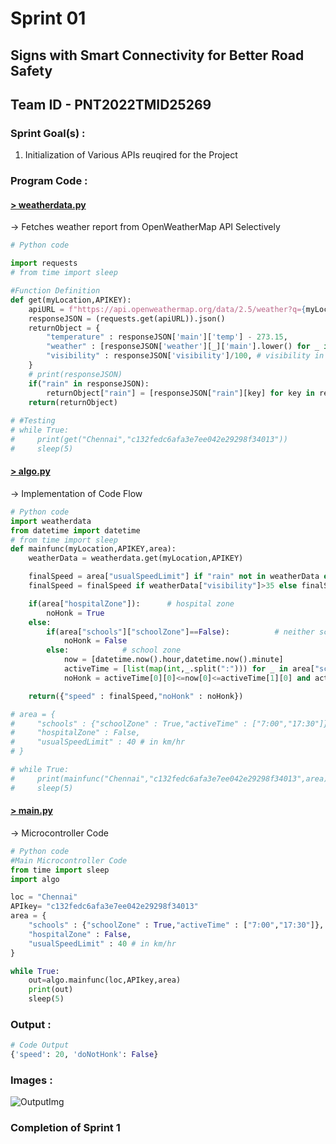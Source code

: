 # Sprint 01

## Signs with Smart Connectivity for Better Road Safety

## Team ID - PNT2022TMID25269

### Sprint Goal(s) :
1. Initialization of Various APIs reuqired for the Project

### Program Code :

#### [> weatherdata.py](./weatherdata.py)
-> Fetches weather report from OpenWeatherMap API Selectively
```python
# Python code

import requests
# from time import sleep

#Function Definition
def get(myLocation,APIKEY):
    apiURL = f"https://api.openweathermap.org/data/2.5/weather?q={myLocation}&appid={APIKEY}"
    responseJSON = (requests.get(apiURL)).json()
    returnObject = {
        "temperature" : responseJSON['main']['temp'] - 273.15,
        "weather" : [responseJSON['weather'][_]['main'].lower() for _ in range(len(responseJSON['weather']))],
        "visibility" : responseJSON['visibility']/100, # visibility in percentage where 10km is 100% and 0km is 0%
    }
    # print(responseJSON)
    if("rain" in responseJSON):
        returnObject["rain"] = [responseJSON["rain"][key] for key in responseJSON["rain"]]
    return(returnObject)
    
# #Testing
# while True:
#     print(get("Chennai","c132fedc6afa3e7ee042e29298f34013"))
#     sleep(5)
```

#### [> algo.py](./algo.py)
-> Implementation of Code Flow
```python
# Python code
import weatherdata
from datetime import datetime 
# from time import sleep
def mainfunc(myLocation,APIKEY,area):
    weatherData = weatherdata.get(myLocation,APIKEY)

    finalSpeed = area["usualSpeedLimit"] if "rain" not in weatherData else area["usualSpeedLimit"]/2
    finalSpeed = finalSpeed if weatherData["visibility"]>35 else finalSpeed/2

    if(area["hospitalZone"]):      # hospital zone
        noHonk = True
    else:
        if(area["schools"]["schoolZone"]==False):          # neither school nor hospital zone
            noHonk = False
        else:            # school zone
            now = [datetime.now().hour,datetime.now().minute]
            activeTime = [list(map(int,_.split(":"))) for _ in area["schools"]["activeTime"]]
            noHonk = activeTime[0][0]<=now[0]<=activeTime[1][0] and activeTime[0][1]<=now[1]<=activeTime[1][1]

    return({"speed" : finalSpeed,"noHonk" : noHonk})

# area = {
#     "schools" : {"schoolZone" : True,"activeTime" : ["7:00","17:30"]},
#     "hospitalZone" : False,
#     "usualSpeedLimit" : 40 # in km/hr
# }

# while True:
#     print(mainfunc("Chennai","c132fedc6afa3e7ee042e29298f34013",area))
#     sleep(5)
```

#### [> main.py](./main.py)
-> Microcontroller Code
```python
# Python code
#Main Microcontroller Code
from time import sleep
import algo

loc = "Chennai"
APIkey= "c132fedc6afa3e7ee042e29298f34013"
area = {
    "schools" : {"schoolZone" : True,"activeTime" : ["7:00","17:30"]},
    "hospitalZone" : False,
    "usualSpeedLimit" : 40 # in km/hr
}

while True:
    out=algo.mainfunc(loc,APIkey,area)
    print(out)
    sleep(5)

```

### Output :
```python
# Code Output
{'speed': 20, 'doNotHonk': False}
```

### Images :
![OutputImg](./OutputImg.png)

### Completion of Sprint 1
